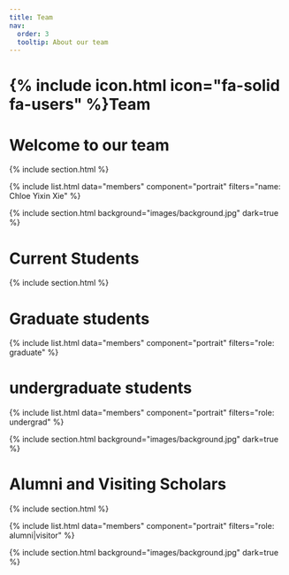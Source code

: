 ```yaml
---
title: Team
nav:
  order: 3
  tooltip: About our team
---
```


# {% include icon.html icon="fa-solid fa-users" %}Team

# Welcome to our team

{% include section.html %}

{% include list.html data="members" component="portrait" filters="name: Chloe Yixin Xie" %}

<!-- {% include list.html data="members" component="portrait" filters="role: pi" %}
{% include list.html data="members" component="portrait" filters="role: ^(?!pi$)" %} -->

{% include section.html background="images/background.jpg" dark=true %}

# Current Students

{% include section.html %}

<!-- {% capture content %}

{% include figure.html image="images/photo.jpg" %}
{% include figure.html image="images/photo.jpg" %}
{% include figure.html image="images/photo.jpg" %}

{% endcapture %} -->

# Graduate students

{% include list.html data="members" component="portrait" filters="role: graduate" %}

# undergraduate students

{% include list.html data="members" component="portrait" filters="role: undergrad" %}

<!-- {% include grid.html style="square" content=content %} -->

{% include section.html background="images/background.jpg" dark=true %}

# Alumni and Visiting Scholars

{% include section.html %}

{% include list.html data="members" component="portrait" filters="role: alumni|visitor" %}

{% include section.html background="images/background.jpg" dark=true %}
